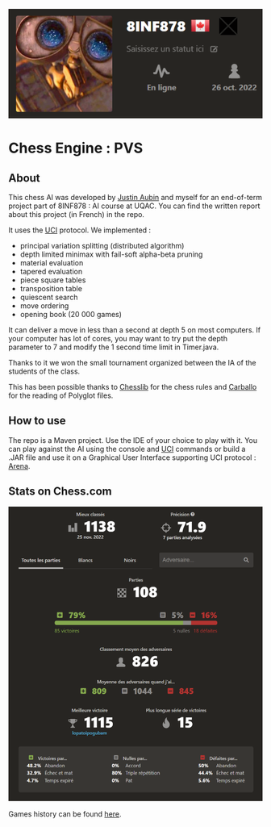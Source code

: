 <p float="left">
  <img src="https://github.com/Wazzabeee/chess_AI/blob/main/images/wall_e.PNG" />
</p>

# Chess Engine : PVS
## About

This chess AI was developed by [Justin Aubin](https://github.com/Justin-Aubin) and myself for an end-of-term project part of 8INF878 : AI course at UQAC. You can find the written report about this project (in French) in the repo.

It uses the [UCI](http://wbec-ridderkerk.nl/html/UCIProtocol.html) protocol. We implemented : 
- principal variation splitting (distributed algorithm)
- depth limited minimax with fail-soft alpha-beta pruning
- material evaluation
- tapered evaluation
- piece square tables
- transposition table
- quiescent search
- move ordering 
- opening book (20 000 games)

It can deliver a move in less than a second at depth 5 on most computers. If your computer has lot of cores, you may want to try put the depth parameter to 7 and modify the 1 second time limit in Timer.java.

Thanks to it we won the small tournament organized between the IA of the students of the class.

This has been possible thanks to [Chesslib](https://github.com/bhlangonijr/chesslib) for the chess rules and [Carballo](https://github.com/albertoruibal/carballo) for the reading of Polyglot files.

## How to use
The repo is a Maven project. Use the IDE of your choice to play with it. 
You can play against the AI using the console and [UCI](http://wbec-ridderkerk.nl/html/UCIProtocol.html) commands or build a .JAR file and use it on a Graphical User Interface supporting UCI protocol : [Arena](http://www.playwitharena.de/).

## Stats on Chess.com

<p float="left">
  <img src="https://github.com/Wazzabeee/chess_AI/blob/main/images/details.PNG" />
</p>

Games history can be found [here](https://www.chess.com/member/8inf878).
